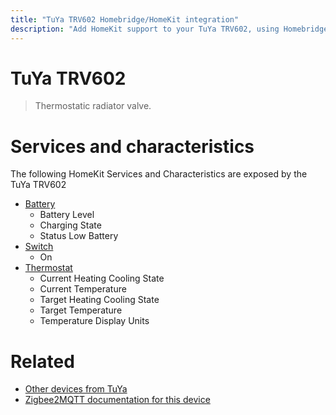 ```yaml
---
title: "TuYa TRV602 Homebridge/HomeKit integration"
description: "Add HomeKit support to your TuYa TRV602, using Homebridge, Zigbee2MQTT and homebridge-z2m."
---
```

<!---
This file has been GENERATED using src/docgen/docgen.ts
DO NOT EDIT THIS FILE MANUALLY!
-->
# TuYa TRV602
> Thermostatic radiator valve.


# Services and characteristics
The following HomeKit Services and Characteristics are exposed by
the TuYa TRV602

* [Battery](../../battery.md)
  * Battery Level
  * Charging State
  * Status Low Battery
* [Switch](../../switch.md)
  * On
* [Thermostat](../../climate.md)
  * Current Heating Cooling State
  * Current Temperature
  * Target Heating Cooling State
  * Target Temperature
  * Temperature Display Units


# Related
* [Other devices from TuYa](../index.md#tuya)
* [Zigbee2MQTT documentation for this device](https://www.zigbee2mqtt.io/devices/TRV602.html)